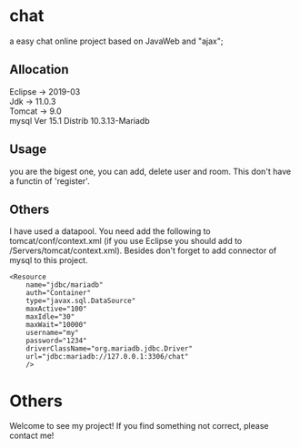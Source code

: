 # chat
a easy chat online project based on JavaWeb and "ajax";

## Allocation
Eclipse -> 2019-03<br>
Jdk -> 11.0.3<br>
Tomcat -> 9.0<br>
mysql Ver 15.1 Distrib 10.3.13-Mariadb<br>

## Usage
you are the bigest one, you can add, delete user and room. This don't have a functin of 'register'.

## Others
I have used a datapool. You need add the  following to tomcat/conf/context.xml (if you use Eclipse you should add to /Servers/tomcat/context.xml). Besides don't forget to add connector of mysql to this project.

	<Resource
		name="jdbc/mariadb"
		auth="Container"
		type="javax.sql.DataSource"
		maxActive="100"
		maxIdle="30"
		maxWait="10000"
		username="my"
		password="1234"
		driverClassName="org.mariadb.jdbc.Driver"
		url="jdbc:mariadb://127.0.0.1:3306/chat"
		/>
    
# Others
Welcome to see my project! If you find something not correct, please contact me!
